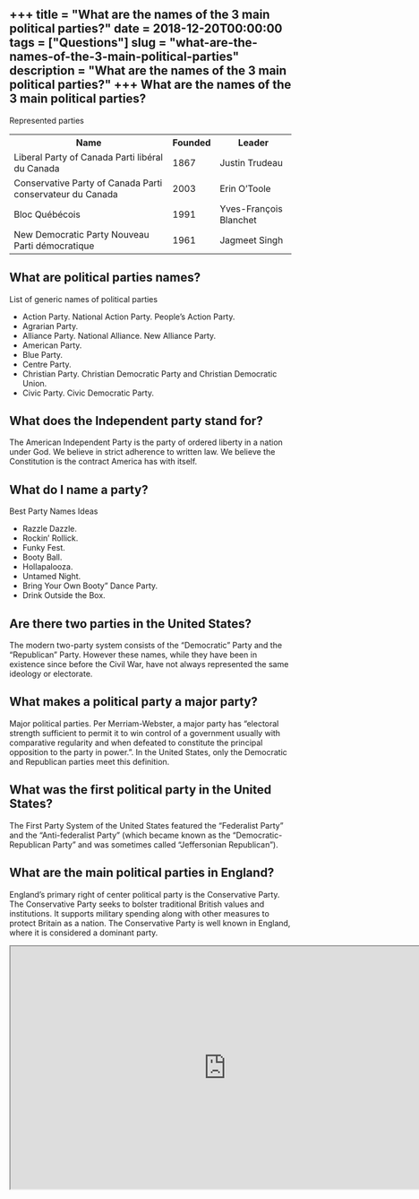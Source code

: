 +++
title = "What are the names of the 3 main political parties?"
date = 2018-12-20T00:00:00
tags = ["Questions"]
slug = "what-are-the-names-of-the-3-main-political-parties"
description = "What are the names of the 3 main political parties?"
+++
What are the names of the 3 main political parties?
---------------------------------------------------

Represented parties

<table><tr><th>Name</th><th>Founded</th><th>Leader</th></tr><tr><td>Liberal Party of Canada Parti libéral du Canada</td><td>1867</td><td>Justin Trudeau</td></tr><tr><td>Conservative Party of Canada Parti conservateur du Canada</td><td>2003</td><td>Erin O’Toole</td></tr><tr><td>Bloc Québécois</td><td>1991</td><td>Yves-François Blanchet</td></tr><tr><td>New Democratic Party Nouveau Parti démocratique</td><td>1961</td><td>Jagmeet Singh</td></tr></table>

What are political parties names?
---------------------------------

List of generic names of political parties

- Action Party. National Action Party. People’s Action Party.
- Agrarian Party.
- Alliance Party. National Alliance. New Alliance Party.
- American Party.
- Blue Party.
- Centre Party.
- Christian Party. Christian Democratic Party and Christian Democratic Union.
- Civic Party. Civic Democratic Party.

What does the Independent party stand for?
------------------------------------------

The American Independent Party is the party of ordered liberty in a nation under God. We believe in strict adherence to written law. We believe the Constitution is the contract America has with itself.

What do I name a party?
-----------------------

Best Party Names Ideas

- Razzle Dazzle.
- Rockin’ Rollick.
- Funky Fest.
- Booty Ball.
- Hollapalooza.
- Untamed Night.
- Bring Your Own Booty” Dance Party.
- Drink Outside the Box.

Are there two parties in the United States?
-------------------------------------------

The modern two-party system consists of the “Democratic” Party and the “Republican” Party. However these names, while they have been in existence since before the Civil War, have not always represented the same ideology or electorate.

What makes a political party a major party?
-------------------------------------------

Major political parties. Per Merriam-Webster, a major party has “electoral strength sufficient to permit it to win control of a government usually with comparative regularity and when defeated to constitute the principal opposition to the party in power.”. In the United States, only the Democratic and Republican parties meet this definition.

What was the first political party in the United States?
--------------------------------------------------------

The First Party System of the United States featured the “Federalist Party” and the “Anti-federalist Party” (which became known as the “Democratic-Republican Party” and was sometimes called “Jeffersonian Republican”).

What are the main political parties in England?
-----------------------------------------------

England’s primary right of center political party is the Conservative Party. The Conservative Party seeks to bolster traditional British values and institutions. It supports military spending along with other measures to protect Britain as a nation. The Conservative Party is well known in England, where it is considered a dominant party.

<iframe allow="accelerometer; autoplay; clipboard-write; encrypted-media; gyroscope; picture-in-picture" allowfullscreen="" class="__youtube_prefs__  epyt-is-override  no-lazyload" data-no-lazy="1" data-origheight="433" data-origwidth="770" data-skipgform_ajax_framebjll="" height="433" id="_ytid_99929" loading="lazy" src="https://www.youtube.com/embed/u7JBXja7SAY?enablejsapi=1&autoplay=0&cc_load_policy=0&cc_lang_pref=&iv_load_policy=1&loop=0&modestbranding=0&rel=1&fs=1&playsinline=0&autohide=2&theme=dark&color=red&controls=1&" title="YouTube player" width="770"></iframe>